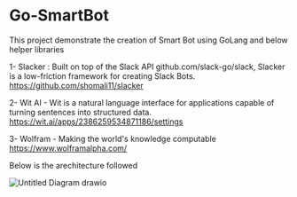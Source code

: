 # Go-SmartBot
This project demonstrate the creation of Smart Bot using GoLang and below helper libraries

1- Slacker :
   Built on top of the Slack API github.com/slack-go/slack, Slacker is a low-friction framework for creating Slack Bots.
   https://github.com/shomali11/slacker

2- Wit AI - Wit is a natural language interface for applications capable of turning sentences into structured data.
   https://wit.ai/apps/2386259534871186/settings

3- Wolfram - Making the world's knowledge computable
   https://www.wolframalpha.com/

Below is the arechitecture followed

![Untitled Diagram drawio](https://user-images.githubusercontent.com/34096718/231383150-806afbd7-50a8-4fcf-8a99-a360bc887f4f.png)
